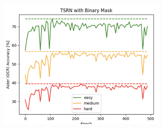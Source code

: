![tsrn](https://github.com/Gianeh/Bachelor_Thesis_Checkpoint/blob/master/tsrn_results.png "obtained results")
